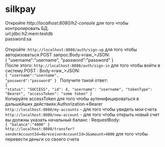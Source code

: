 # silkpay
Откройте <em>http://localhost:8080/h2-console</em> для того чтобы контролировать БД.<br>
url:jdbc:h2:mem:testdb<br>
password:sa<br>
<br>
Откройте :<code>http://localhost:8080/auth/sign-up</code> для того чтобы авторизоваться.POST запрос:Body->raw_>JSON:<br>
{
   "username":"username",
   "password":"password"
}
<br>
После этого: <code>http://localhost:8080/auth/sign-in</code> для того чтобы войти в систему.POST : Body->raw_>JSON:<br>
<code>{
   "username":"username",
   "password":"password"
}
</code>
Получите такой ответ:<br>
<code>{
    "status": "SUCCESS",
    "id": 4,
    "username": "username",
    "tokenType": "Bearer",
    "accessToken": "some token"
}
</code><br>Копируйте accessToken для того чтобы аутенифицироваться в дальшейших действиях:Authorization->Bearer <br>
<code>http://localhost:8080/my-accounts</code> - для того чтобы увидеть мои счета<br>
<code>http://localhost:8080/new-account</code> - для того чтобы открыть новый счет вы должны указать начальный баланс : RequestBody: <br><code>{
    "balance":"4000"
}</code> <br>
<code>http://localhost:8080/transfer?senderAccountId=4&receiverAccountId=3&amount=4000</code> для того чтобы перевести деньги со своего счета
